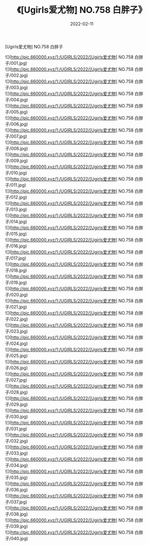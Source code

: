 ﻿---
layout: post
title:  《[Ugirls爱尤物] NO.758 白胖子》
date:   2022-02-11
img: http://pic.660000.xyz/1:/UGIRLS/2022/[Ugirls爱尤物] NO.758 白胖子/000.jpg
categories: [美女, 清纯, 唯美]
---

[Ugirls爱尤物] NO.758 白胖子

 ![](http://pic.660000.xyz/1:/UGIRLS/2022/[Ugirls爱尤物] NO.758 白胖子/001.jpg) <br>![](http://pic.660000.xyz/1:/UGIRLS/2022/[Ugirls爱尤物] NO.758 白胖子/002.jpg) <br>![](http://pic.660000.xyz/1:/UGIRLS/2022/[Ugirls爱尤物] NO.758 白胖子/003.jpg) <br>![](http://pic.660000.xyz/1:/UGIRLS/2022/[Ugirls爱尤物] NO.758 白胖子/004.jpg) <br>![](http://pic.660000.xyz/1:/UGIRLS/2022/[Ugirls爱尤物] NO.758 白胖子/005.jpg) <br>![](http://pic.660000.xyz/1:/UGIRLS/2022/[Ugirls爱尤物] NO.758 白胖子/006.jpg) <br>![](http://pic.660000.xyz/1:/UGIRLS/2022/[Ugirls爱尤物] NO.758 白胖子/007.jpg) <br>![](http://pic.660000.xyz/1:/UGIRLS/2022/[Ugirls爱尤物] NO.758 白胖子/008.jpg) <br>![](http://pic.660000.xyz/1:/UGIRLS/2022/[Ugirls爱尤物] NO.758 白胖子/009.jpg) <br>![](http://pic.660000.xyz/1:/UGIRLS/2022/[Ugirls爱尤物] NO.758 白胖子/010.jpg) <br>![](http://pic.660000.xyz/1:/UGIRLS/2022/[Ugirls爱尤物] NO.758 白胖子/011.jpg) <br>![](http://pic.660000.xyz/1:/UGIRLS/2022/[Ugirls爱尤物] NO.758 白胖子/012.jpg) <br>![](http://pic.660000.xyz/1:/UGIRLS/2022/[Ugirls爱尤物] NO.758 白胖子/013.jpg) <br>![](http://pic.660000.xyz/1:/UGIRLS/2022/[Ugirls爱尤物] NO.758 白胖子/014.jpg) <br>![](http://pic.660000.xyz/1:/UGIRLS/2022/[Ugirls爱尤物] NO.758 白胖子/015.jpg) <br>![](http://pic.660000.xyz/1:/UGIRLS/2022/[Ugirls爱尤物] NO.758 白胖子/016.jpg) <br>![](http://pic.660000.xyz/1:/UGIRLS/2022/[Ugirls爱尤物] NO.758 白胖子/017.jpg) <br>![](http://pic.660000.xyz/1:/UGIRLS/2022/[Ugirls爱尤物] NO.758 白胖子/018.jpg) <br>![](http://pic.660000.xyz/1:/UGIRLS/2022/[Ugirls爱尤物] NO.758 白胖子/019.jpg) <br>![](http://pic.660000.xyz/1:/UGIRLS/2022/[Ugirls爱尤物] NO.758 白胖子/020.jpg) <br>![](http://pic.660000.xyz/1:/UGIRLS/2022/[Ugirls爱尤物] NO.758 白胖子/021.jpg) <br>![](http://pic.660000.xyz/1:/UGIRLS/2022/[Ugirls爱尤物] NO.758 白胖子/022.jpg) <br>![](http://pic.660000.xyz/1:/UGIRLS/2022/[Ugirls爱尤物] NO.758 白胖子/023.jpg) <br>![](http://pic.660000.xyz/1:/UGIRLS/2022/[Ugirls爱尤物] NO.758 白胖子/024.jpg) <br>![](http://pic.660000.xyz/1:/UGIRLS/2022/[Ugirls爱尤物] NO.758 白胖子/025.jpg) <br>![](http://pic.660000.xyz/1:/UGIRLS/2022/[Ugirls爱尤物] NO.758 白胖子/026.jpg) <br>![](http://pic.660000.xyz/1:/UGIRLS/2022/[Ugirls爱尤物] NO.758 白胖子/027.jpg) <br>![](http://pic.660000.xyz/1:/UGIRLS/2022/[Ugirls爱尤物] NO.758 白胖子/028.jpg) <br>![](http://pic.660000.xyz/1:/UGIRLS/2022/[Ugirls爱尤物] NO.758 白胖子/029.jpg) <br>![](http://pic.660000.xyz/1:/UGIRLS/2022/[Ugirls爱尤物] NO.758 白胖子/030.jpg) <br>![](http://pic.660000.xyz/1:/UGIRLS/2022/[Ugirls爱尤物] NO.758 白胖子/031.jpg) <br>![](http://pic.660000.xyz/1:/UGIRLS/2022/[Ugirls爱尤物] NO.758 白胖子/032.jpg) <br>![](http://pic.660000.xyz/1:/UGIRLS/2022/[Ugirls爱尤物] NO.758 白胖子/033.jpg) <br>![](http://pic.660000.xyz/1:/UGIRLS/2022/[Ugirls爱尤物] NO.758 白胖子/034.jpg) <br>![](http://pic.660000.xyz/1:/UGIRLS/2022/[Ugirls爱尤物] NO.758 白胖子/035.jpg) <br>![](http://pic.660000.xyz/1:/UGIRLS/2022/[Ugirls爱尤物] NO.758 白胖子/036.jpg) <br>![](http://pic.660000.xyz/1:/UGIRLS/2022/[Ugirls爱尤物] NO.758 白胖子/037.jpg) <br>![](http://pic.660000.xyz/1:/UGIRLS/2022/[Ugirls爱尤物] NO.758 白胖子/038.jpg) <br>![](http://pic.660000.xyz/1:/UGIRLS/2022/[Ugirls爱尤物] NO.758 白胖子/039.jpg) <br>![](http://pic.660000.xyz/1:/UGIRLS/2022/[Ugirls爱尤物] NO.758 白胖子/040.jpg) <br>